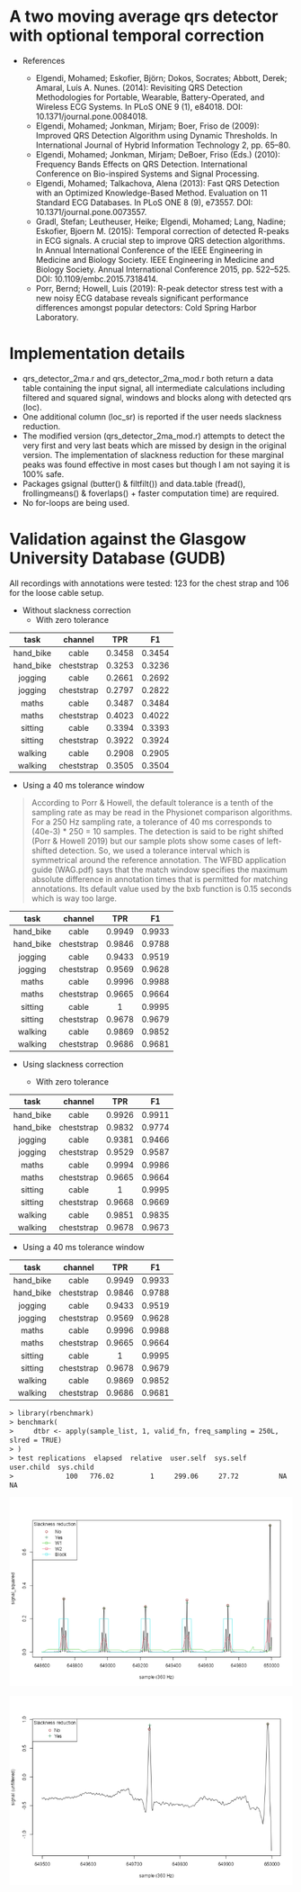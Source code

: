 # A two moving average qrs detector with optional temporal correction

* References

  * Elgendi, Mohamed; Eskofier, Björn; Dokos, Socrates; Abbott, Derek; Amaral, Luís A. Nunes. (2014): Revisiting QRS Detection Methodologies for Portable, Wearable, Battery-Operated, and Wireless ECG Systems. In PLoS ONE 9 (1), e84018. DOI: 10.1371/journal.pone.0084018.
  * Elgendi, Mohamed; Jonkman, Mirjam; Boer, Friso de (2009): Improved QRS Detection Algorithm using Dynamic Thresholds. In International Journal of Hybrid Information Technology 2, pp. 65–80.
  * Elgendi, Mohamed; Jonkman, Mirjam; DeBoer, Friso (Eds.) (2010): Frequency Bands Effects on QRS Detection. International Conference on Bio-inspired Systems and Signal Processing.
  * Elgendi, Mohamed; Talkachova, Alena (2013): Fast QRS Detection with an Optimized Knowledge-Based Method. Evaluation on 11 Standard ECG Databases. In PLoS ONE 8 (9), e73557. DOI: 10.1371/journal.pone.0073557.
  * Gradl, Stefan; Leutheuser, Heike; Elgendi, Mohamed; Lang, Nadine; Eskofier, Bjoern M. (2015): Temporal correction of detected R-peaks in ECG signals. A crucial step to improve QRS detection algorithms. In Annual International Conference of the IEEE Engineering in Medicine and Biology Society. IEEE Engineering in Medicine and Biology Society. Annual International Conference 2015, pp. 522–525. DOI: 10.1109/embc.2015.7318414.
  * Porr, Bernd; Howell, Luis (2019): R-peak detector stress test with a new noisy ECG database reveals significant performance differences amongst popular detectors: Cold Spring Harbor Laboratory.

# Implementation details

* qrs_detector_2ma.r and qrs_detector_2ma_mod.r both return a data table containing the input signal, all intermediate calculations including filtered and squared signal, windows and blocks along with detected qrs (loc).
* One additional column (loc_sr) is reported if the user needs slackness reduction.
* The modified version (qrs_detector_2ma_mod.r) attempts to detect the very first and very last beats which are missed by design in the original version. The implementation of slackness reduction for these marginal peaks was found effective in most cases but though I am not saying it is 100% safe. 
* Packages gsignal (butter() & filtfilt()) and data.table (fread(), frollingmeans() & foverlaps() + faster computation time) are required.
* No for-loops are being used.

# Validation against the Glasgow University Database (GUDB)
All recordings with annotations were tested: 123 for the chest strap and 106 for the loose cable setup.

* Without slackness correction
  * With zero tolerance

|   task    |  channel   |  TPR   |   F1   |
|:---------:|:----------:|:------:|:------:|
| hand_bike |   cable    | 0.3458 | 0.3454 |
| hand_bike | cheststrap | 0.3253 | 0.3236 |
|  jogging  |   cable    | 0.2661 | 0.2692 |
|  jogging  | cheststrap | 0.2797 | 0.2822 |
|   maths   |   cable    | 0.3487 | 0.3484 |
|   maths   | cheststrap | 0.4023 | 0.4022 |
|  sitting  |   cable    | 0.3394 | 0.3393 |
|  sitting  | cheststrap | 0.3922 | 0.3924 |
|  walking  |   cable    | 0.2908 | 0.2905 |
|  walking  | cheststrap | 0.3505 | 0.3504 |

  * Using a 40 ms tolerance window

> According to Porr & Howell, the default tolerance is a tenth of the sampling rate as may be read in the Physionet comparison algorithms. 
For a 250 Hz sampling rate, a tolerance of 40 ms corresponds to (40e-3) * 250 = 10 samples.
The detection is said to be right shifted (Porr & Howell 2019) but our sample plots show some cases of left-shifted detection. So, we used a tolerance interval which is symmetrical around the reference annotation.
The WFBD application guide (WAG.pdf) says that the match window specifies the maximum absolute difference in annotation times that is permitted for matching annotations. Its default value used by the bxb function is 0.15 seconds which is way too large.

|   task    |  channel   |  TPR   |   F1   |
|:---------:|:----------:|:------:|:------:|
| hand_bike |   cable    | 0.9949 | 0.9933 |
| hand_bike | cheststrap | 0.9846 | 0.9788 |
|  jogging  |   cable    | 0.9433 | 0.9519 |
|  jogging  | cheststrap | 0.9569 | 0.9628 |
|   maths   |   cable    | 0.9996 | 0.9988 |
|   maths   | cheststrap | 0.9665 | 0.9664 |
|  sitting  |   cable    |   1    | 0.9995 |
|  sitting  | cheststrap | 0.9678 | 0.9679 |
|  walking  |   cable    | 0.9869 | 0.9852 |
|  walking  | cheststrap | 0.9686 | 0.9681 |

* Using slackness correction

  * With zero tolerance

|   task    |  channel   |  TPR   |   F1   |
|:---------:|:----------:|:------:|:------:|
| hand_bike |   cable    | 0.9926 | 0.9911 |
| hand_bike | cheststrap | 0.9832 | 0.9774 |
|  jogging  |   cable    | 0.9381 | 0.9466 |
|  jogging  | cheststrap | 0.9529 | 0.9587 |
|   maths   |   cable    | 0.9994 | 0.9986 |
|   maths   | cheststrap | 0.9665 | 0.9664 |
|  sitting  |   cable    |   1    | 0.9995 |
|  sitting  | cheststrap | 0.9668 | 0.9669 |
|  walking  |   cable    | 0.9851 | 0.9835 |
|  walking  | cheststrap | 0.9678 | 0.9673 |

  * Using a 40 ms tolerance window

|   task    |  channel   |  TPR   |   F1   |
|:---------:|:----------:|:------:|:------:|
| hand_bike |   cable    | 0.9949 | 0.9933 |
| hand_bike | cheststrap | 0.9846 | 0.9788 |
|  jogging  |   cable    | 0.9433 | 0.9519 |
|  jogging  | cheststrap | 0.9569 | 0.9628 |
|   maths   |   cable    | 0.9996 | 0.9988 |
|   maths   | cheststrap | 0.9665 | 0.9664 |
|  sitting  |   cable    |   1    | 0.9995 |
|  sitting  | cheststrap | 0.9678 | 0.9679 |
|  walking  |   cable    | 0.9869 | 0.9852 |
|  walking  | cheststrap | 0.9686 | 0.9681 |

  
    > library(rbenchmark)
    > benchmark(
    >     dtbr <- apply(sample_list, 1, valid_fn, freq_sampling = 250L,  slred = TRUE)
    > )
    > test replications  elapsed  relative  user.self  sys.self  user.child  sys.child
    >             100   776.02         1     299.06     27.72          NA         NA
    

![plot1 *rightend*]

[plot1 *rightend*]: 2ma_detection_1.png "Windows, blocks & annotations"


![plot2 *detail*]

[plot2 *detail*]: 2ma_detection_2.png "Windows, blocks & annotations"

